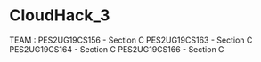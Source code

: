 # CloudHack_3
TEAM : 
PES2UG19CS156 - Section C
PES2UG19CS163 - Section C
PES2UG19CS164 - Section C
PES2UG19CS166 - Section C
